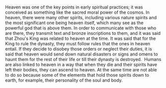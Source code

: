 Heaven was one of the key points in early spiritual practices; it was conceived as something like the sacred moral power of the cosmos. In heaven, there were many other spirits, including various nature spirits and the most significant one being heaven itself, which many see as the powerful god that is above them. In order to communicate with those who are there, they transmit text and bronze inscriptions to them, and it was said that Zhou's King was related to heaven at the time. It was said that for the King to rule the dynasty, they must follow rules that the ones in heaven entail. If they decide to disobey those orders or neglect their duties, it is said that heaven would send down natural disasters or signs and omens to haunt them for the rest of their life or till their dynasty is destroyed.  Humans are also linked to heaven in a way that when they die and their spirits have left their bodies, they can ascend to heaven. At the same time are not able to do so because some of the elements that hold those spirits down to earth, for example, their personality of the soul and body.